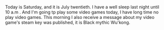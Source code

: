 Today is Saturday, and it is July twentieth. I have a well sleep last night until 10 a.m . And I'm going tp play some video games today, I have long time no play video games. This morning I also receive a message about my video game's steam key was published, it is Black mythic Wu'kong.
